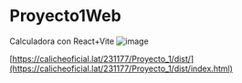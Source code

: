 # Proyecto1Web
Calculadora con React+Vite
![image](https://github.com/user-attachments/assets/3ffa3962-6815-4252-b578-4c3ad46115c4)

[https://calicheoficial.lat/231177/Proyecto_1/dist/](https://calicheoficial.lat/231177/Proyecto_1/dist/index.html)
